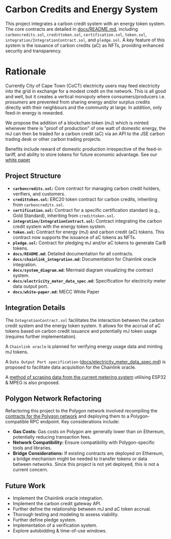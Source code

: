 # Carbon Credits and Energy System

This project integrates a carbon credit system with an energy token system.  The core contracts are detailed in [docs/README.md](docs/README.md), including `carboncredits.sol`, `credittoken.sol`, `certification.sol`, `token.sol`, `integration/IntegrationContract.sol`, and `pledge.sol`.  A key feature of this system is the issuance of carbon credits (aC) as NFTs, providing enhanced security and transparency.

# Rationale

Currently City of Cape Town (CoCT) electricity users may feed electricity into the grid in exchange for a modest credit on the network. This is all good and well, but it creates a vertical monopoly where consumers/producers i.e. *prosumers* are prevented from sharing energy and/or surplus credits directly with their neighbours and the community at large. In addition, only feed-in energy is rewarded. 

We propose the addition of a blockchain token (mJ) which is minted whenever there is "proof of production" of one watt of domestic energy, the mJ can then be traded for a carbon credit (aC) via an API to the JSE carbon trading desk or other carbon trading projects.

Benefits include reward of domestic production irrespective of the feed-in tariff, and ability to store tokens for future economic advantage. See our [white paper](https://github.com/Muizenberg-Electricity-Cooperative/Carbon-Project/blob/main/docs/white-paper.md)
## Project Structure

* **`carboncredits.sol`:** Core contract for managing carbon credit holders, verifiers, and customers.
* **`credittoken.sol`:** ERC20 token contract for carbon credits, inheriting from `carboncredits.sol`.
* **`certification.sol`:** Contract for a specific certification standard (e.g., Gold Standard), inheriting from `credittoken.sol`.
* **`integration/IntegrationContract.sol`:** Contract integrating the carbon credit system with the energy token system.
* **`token.sol`:** Contract for energy (mJ) and carbon credit (aC) tokens.  This contract now supports the issuance of aC tokens as NFTs.
* **`pledge.sol`:** Contract for pledging mJ and/or aC tokens to generate CarB tokens.
* **`docs/README.md`:** Detailed documentation for all contracts.
* **`docs/chainlink_integration.md`:** Documentation for Chainlink oracle integration.
* **`docs/system_diagram.md`:** Mermaid diagram visualizing the contract system.
* **`docs/electricity_meter_data_spec.md`:** Specification for electricity meter data output port.
* **`docs/white-paper.md`:** MECC White Paper

## Integration Details

The `IntegrationContract.sol` facilitates the interaction between the carbon credit system and the energy token system.  It allows for the accrual of aC tokens based on carbon credit issuance and potentially mJ token usage (requires further implementation).  

A `Chainlink oracle` is planned for verifying energy usage data and minting mJ tokens.

A `Data Output Port specification` ([docs/electricity_meter_data_spec.md](docs/electricity_meter_data_spec.md)) is proposed to facilitate data acquisition for the Chainlink oracle.

A [method of scraping data from the current metering system](docs/prepaid_meter_data_acquisition.md) utilising ESP32 & MPEG is also proposed.

## Polygon Network Refactoring

Refactoring this project to the Polygon network involved recompiling the [contracts for the Polygon network](polygon-contracts/) and deploying them to a Polygon-compatible RPC endpoint.  Key considerations include:

* **Gas Costs:**  Gas costs on Polygon are generally lower than on Ethereum, potentially reducing transaction fees.
* **Network Compatibility:** Ensure compatibility with Polygon-specific tools and libraries.
* **Bridge Considerations:**  If existing contracts are deployed on Ethereum, a bridge mechanism might be needed to transfer tokens or data between networks.  Since this project is not yet deployed, this is not a current concern.

## Future Work

* Implement the Chainlink oracle integration.
* Implement the carbon credit gateway API.
* Further define the relationship between mJ and aC token accrual.
* Thorough testing and modeling to assess viability.
* Further define pledge system.
* Implementation of a verification system.
* Explore autobidding & time-of-use windows.
